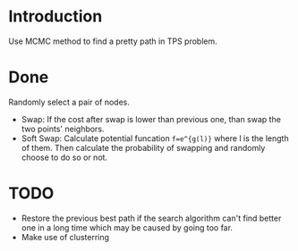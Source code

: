 # Introduction

Use MCMC method to find a pretty path in TPS problem.

# Done

Randomly select a pair of nodes.
- Swap: If the cost after swap is lower than previous one, than swap the two points' neighbors.
- Soft Swap: Calculate potential funcation `f=e^{g(l)}` where l is the length of them. Then calculate the probability of swapping and randomly choose to do so or not.

# TODO
- Restore the previous best path if the search algorithm can't find better one in a long time which may be caused by going too far.
- Make use of clusterring
